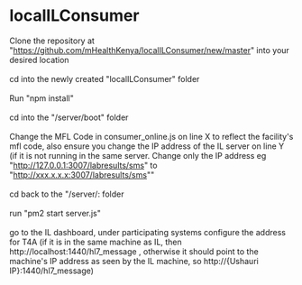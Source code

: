 # localILConsumer

Clone the repository at "https://github.com/mHealthKenya/localILConsumer/new/master" into your desired location <br> </br>
cd into the newly created "localILConsumer" folder <br> </br>
Run "npm install" <br> </br>
cd into the "/server/boot" folder <br> </br>
Change the MFL Code in consumer_online.js on line X to reflect the facility's mfl code, also ensure you change the IP address of the IL server on line Y (if it is not running in the same server. Change only the IP address eg "http://127.0.0.1:3007/labresults/sms" to "http://xxx.x.x.x:3007/labresults/sms"" <br> </br>
cd back to the "/server/: folder <br> </br>
run "pm2 start server.js" <br> </br>
go to the IL dashboard, under participating systems
configure the address for T4A (if it is in the same machine as IL, then http://localhost:1440/hl7_message , otherwise it should point to the machine's IP address as seen by the IL machine, so http://{Ushauri IP}:1440/hl7_message)
